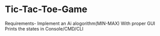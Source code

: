 # Tic-Tac-Toe-Game
Requirements- Implement an Ai alogorithm(MIN-MAX)
               With proper GUI
              Prints the states in Console/CMD/CLI
